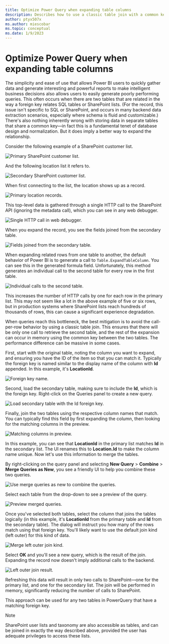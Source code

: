 ```yaml
---
title: Optimize Power Query when expanding table columns
description: Describes how to use a classic table join with a common key to optimize the number of HTTP calls to the secondary table and expand the selected column in memory.
author: ptyx507x
ms.author: miescobar
ms.topic: conceptual
ms.date: 1/9/2023
---
```


# Optimize Power Query when expanding table columns

The simplicity and ease of use that allows Power BI users to quickly gather data and generate interesting and powerful reports to make intelligent business decisions also allows users to easily generate poorly performing queries. This often occurs when there are two tables that are related in the way a foreign key relates SQL tables or SharePoint lists. (For the record, this issue isn't specific to SQL or SharePoint, and occurs in many backend data extraction scenarios, especially where schema is fluid and customizable.) There's also nothing inherently wrong with storing data in separate tables that share a common key&mdash;in fact this is a fundamental tenet of database design and normalization. But it does imply a better way to expand the relationship.

Consider the following example of a SharePoint customer list.

![Primary SharePoint customer list.](media/optimize-expanding-table-columns/primary-customer-list.png)

And the following location list it refers to.

![Secondary SharePoint customer list.](media/optimize-expanding-table-columns/secondary-location-list.png)

When first connecting to the list, the location shows up as a record.

![Primary location records.](media/optimize-expanding-table-columns/first-connecting.png)

This top-level data is gathered through a single HTTP call to the SharePoint API (ignoring the metadata call), which you can see in any web debugger.

![Single HTTP call in web debugger.](media/optimize-expanding-table-columns/debugger-top-level.png)

When you expand the record, you see the fields joined from the secondary table.

![Fields joined from the secondary table.](media/optimize-expanding-table-columns/expand-record.png)

When expanding related rows from one table to another, the default behavior of Power BI is to generate a call to `Table.ExpandTableColumn`. You can see this in the generated formula field. Unfortunately, this method generates an individual call to the second table for every row in the first table.

![Individual calls to the second table.](media/optimize-expanding-table-columns/expand-table-column.png)

This increases the number of HTTP calls by one for each row in the primary list. This may not seem like a lot in the above example of five or six rows, but in production systems where SharePoint lists reach hundreds of thousands of rows, this can cause a significant experience degradation.

When queries reach this bottleneck, the best mitigation is to avoid the call-per-row behavior by using a classic table join. This ensures that there will be only one call to retrieve the second table, and the rest of the expansion can occur in memory using the common key between the two tables. The performance difference can be massive in some cases. 

First, start with the original table, noting the column you want to expand, and ensuring you have the ID of the item so that you can match it. Typically the foreign key is named similar to the display name of the column with **Id** appended. In this example, it's **LocationId**.

![Foreign key name.](media/optimize-expanding-table-columns/original-table.png)

Second, load the secondary table, making sure to include the **Id**, which is the foreign key. Right-click on the Queries panel to create a new query.

![Load secondary table with the Id foreign key.](media/optimize-expanding-table-columns/secondary-table.png)

Finally, join the two tables using the respective column names that match. You can typically find this field by first expanding the column, then looking for the matching columns in the preview.

![Matching columns in preview.](media/optimize-expanding-table-columns/matching-columns.png)

In this example, you can see that **LocationId** in the primary list matches **Id** in the secondary list. The UI renames this to **Location.Id** to make the column name unique. Now let's use this information to merge the tables.

By right-clicking on the query panel and selecting **New Query** > **Combine** > **Merge Queries as New**, you see a friendly UI to help you combine these two queries.

![Use merge queries as new to combine the queries.](media/optimize-expanding-table-columns/merge-queries.png)

Select each table from the drop-down to see a preview of the query.

![Preview merged queries.](media/optimize-expanding-table-columns/preview-query.png)

Once you've selected both tables, select the column that joins the tables logically (in this example, it's **LocationId** from the primary table and **Id** from the secondary table). The dialog will instruct you how many of the rows match using that foreign key. You'll likely want to use the default join kind (left outer) for this kind of data.

![Merge left outer join kind.](media/optimize-expanding-table-columns/preview-merge.png)

Select **OK** and you'll see a new query, which is the result of the join. Expanding the record now doesn't imply additional calls to the backend.

![Left outer join result.](media/optimize-expanding-table-columns/result-query.png)

Refreshing this data will result in only two calls to SharePoint&mdash;one for the primary list, and one for the secondary list. The join will be performed in memory, significantly reducing the number of calls to SharePoint.

This approach can be used for any two tables in PowerQuery that have a matching foreign key.

>[!NOTE]
>SharePoint user lists and taxonomy are also accessible as tables, and can be joined in exactly the way described above, provided the user has adequate privileges to access these lists.
